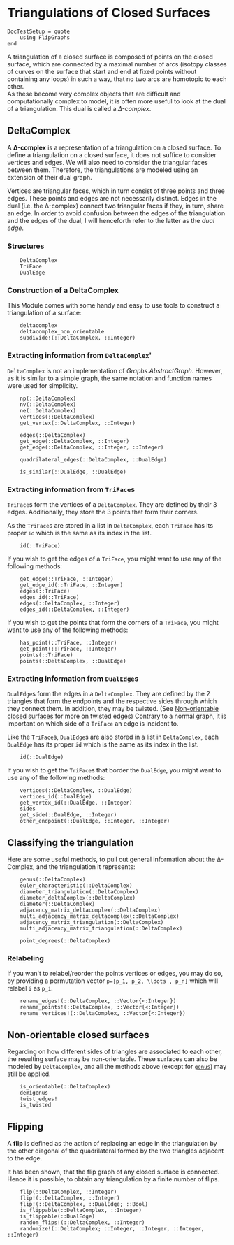 # Triangulations of Closed Surfaces
```@meta
DocTestSetup = quote
    using FlipGraphs
end
```
A triangulation of a closed surface is composed of points on the closed surface, which are connected by a maximal number of arcs (isotopy classes of curves on the surface that start and end at fixed points without containing any loops) in such a way, that no two arcs are homotopic to each other.\
As these become very complex objects that are difficult and computationally complex to model, it is often more useful to look at the dual of a triangulation. This dual is called a *Δ-complex*. 

## DeltaComplex

A **Δ-complex** is a representation of a triangulation on a closed surface.
To define a triangulation on a closed surface, it does not suffice to consider vertices and edges. We will also need to consider the triangular faces between them. Therefore, the triangulations are modeled using an extension of their dual graph.

Vertices are triangular faces, which in turn consist of three points and three edges. These points and edges are not necessarily distinct.
Edges in the dual (i.e. the Δ-complex) connect two triangular faces if they, in turn, share an edge. In order to avoid confusion between the edges of the triangulation and the edges of the dual, I will henceforth refer to the latter as the *dual edge*.

### Structures

```@docs
    DeltaComplex
    TriFace
    DualEdge
```

### Construction of a DeltaComplex

This Module comes with some handy and easy to use tools to construct a triangulation of a surface:

```@docs
    deltacomplex
    deltacomplex_non_orientable
    subdivide!(::DeltaComplex, ::Integer)
```
### Extracting information from `DeltaComplex`'

`DeltaComplex` is not an implementation of *Graphs.AbstractGraph*. However, as it is similar to a simple graph, the same notation and function names were used for simplicity.

```@docs 
    np(::DeltaComplex)
    nv(::DeltaComplex)
    ne(::DeltaComplex)
    vertices(::DeltaComplex)
    get_vertex(::DeltaComplex, ::Integer)
    
    edges(::DeltaComplex)
    get_edge(::DeltaComplex, ::Integer)
    get_edge(::DeltaComplex, ::Integer, ::Integer)

    quadrilateral_edges(::DeltaComplex, ::DualEdge)

    is_similar(::DualEdge, ::DualEdge)
```

### Extracting information from `TriFace`s

`TriFace`s form the vertices of a `DeltaComplex`. They are defined by their 3 edges. Additionally, they store the 3 points that form their corners.

As the `TriFace`s are stored in a list in `DeltaComplex`, each `TriFace` has its proper `id` which is the same as its index in the list.

```@docs
    id(::TriFace)
```

If you wish to get the edges of a `TriFace`, you might want to use any of the following methods:

```@docs 
    get_edge(::TriFace, ::Integer) 
    get_edge_id(::TriFace, ::Integer)
    edges(::TriFace)    
    edges_id(::TriFace)
    edges(::DeltaComplex, ::Integer)
    edges_id(::DeltaComplex, ::Integer) 
```

If you wish to get the points that form the corners of a `TriFace`, you might want to use any of the following methods:

```@docs 
    has_point(::TriFace, ::Integer)
    get_point(::TriFace, ::Integer)
    points(::TriFace)
    points(::DeltaComplex, ::DualEdge)
```

### Extracting information from `DualEdge`s

`DualEdge`s form the edges in a `DeltaComplex`. They are defined by the 2 triangles that form the endpoints and the respective sides through which they connect them. In addition, they may be twisted. (See [Non-orientable closed surfaces](@ref) for more on twisted edges)
Contrary to a normal graph, it is important on which side of a `TriFace` an edge is incident to.

Like the `TriFace`s, `DualEdge`s are also stored in a list in `DeltaComplex`, each `DualEdge` has its proper `id` which is the same as its index in the list.

```@docs     
    id(::DualEdge)
```

If you wish to get the `TriFace`s that border the `DualEdge`, you might want to use any of the following methods:

```@docs     
    vertices(::DeltaComplex, ::DualEdge)
    vertices_id(::DualEdge)    
    get_vertex_id(::DualEdge, ::Integer)
    sides 
    get_side(::DualEdge, ::Integer)   
    other_endpoint(::DualEdge, ::Integer, ::Integer)
```

## Classifying the triangulation

Here are some useful methods, to pull out general information about the Δ-Complex, and the triangulation it represents:

```@docs    
    genus(::DeltaComplex)
    euler_characteristic(::DeltaComplex)
    diameter_triangulation(::DeltaComplex)
    diameter_deltaComplex(::DeltaComplex)
    diameter(::DeltaComplex)
    adjacency_matrix_deltacomplex(::DeltaComplex)
    multi_adjacency_matrix_deltacomplex(::DeltaComplex)
    adjacency_matrix_triangulation(::DeltaComplex)
    multi_adjacency_matrix_triangulation(::DeltaComplex)
```

```@docs
    point_degrees(::DeltaComplex)
```

### Relabeling

If you wan't to relabel/reorder the points vertices or edges, you may do so, by providing a permutation vector `` p=[p_1, p_2, \ldots , p_n] `` which will relabel ``i`` as ``p_i``. 

```@docs
    rename_edges!(::DeltaComplex, ::Vector{<:Integer})
    rename_points!(::DeltaComplex, ::Vector{<:Integer})
    rename_vertices!(::DeltaComplex, ::Vector{<:Integer})
```

## Non-orientable closed surfaces

Regarding on how different sides of triangles are associated to each other, the resulting surface may be non-orientable. These surfaces can also be modeled by `DeltaComplex`, and all the methods above (except for [`genus`](@ref)) may still be applied.

```@docs
    is_orientable(::DeltaComplex)
    demigenus
    twist_edges!
    is_twisted
```

## Flipping

A **flip** is defined as the action of replacing an edge in the triangulation by the other diagonal of the quadrilateral formed by the two triangles adjacent to the edge.

It has been shown, that the flip graph of any closed surface is connected. Hence it is possible, to obtain any triangulation by a finite number of flips.

```@docs
    flip(::DeltaComplex, ::Integer)
    flip!(::DeltaComplex, ::Integer)
    flip!(::DeltaComplex, ::DualEdge; ::Bool)
    is_flippable(::DeltaComplex, ::Integer)
    is_flippable(::DualEdge)
    random_flips!(::DeltaComplex, ::Integer)
    randomize!(::DeltaComplex; ::Integer, ::Integer, ::Integer, ::Integer)
```